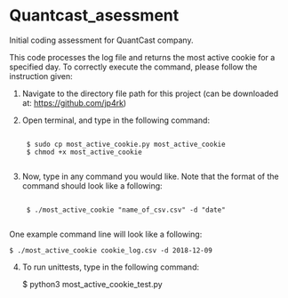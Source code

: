 # Quantcast_asessment
Initial coding assessment for QuantCast company. 


This code processes the log file and returns the most active cookie
for a specified day. To correctly execute the command, please follow
the instruction given:

1. Navigate to the directory file path for this project
(can be downloaded at: https://github.com/jp4rk)

2. Open terminal, and type in the following command:

    <pre><code>
    $ sudo cp most_active_cookie.py most_active_cookie
    $ chmod +x most_active_cookie
    </code></pre>

    
3. Now, type in any command you would like. Note that the format of the
command should look like a following:

    <pre><code>
    $ ./most_active_cookie "name_of_csv.csv" -d "date"
    </code></pre>

One example command line will look like a following:

    $ ./most_active_cookie cookie_log.csv -d 2018-12-09

4. To run unittests, type in the following command:

    $ python3 most_active_cookie_test.py


